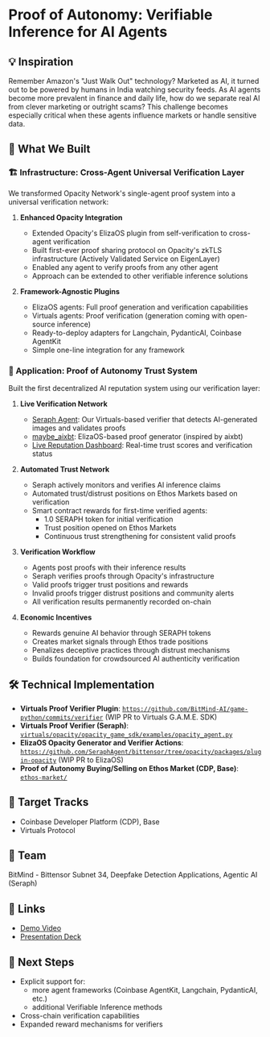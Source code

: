 # Proof of Autonomy: Verifiable Inference for AI Agents

## 💡 Inspiration
Remember Amazon's "Just Walk Out" technology? Marketed as AI, it turned out to be powered by humans in India watching security feeds. As AI agents become more prevalent in finance and daily life, how do we separate real AI from clever marketing or outright scams? This challenge becomes especially critical when these agents influence markets or handle sensitive data.

## 🎯 What We Built

### 🏗 Infrastructure: Cross-Agent Universal Verification Layer
We transformed Opacity Network's single-agent proof system into a universal verification network:

1. **Enhanced Opacity Integration**
   - Extended Opacity's ElizaOS plugin from self-verification to cross-agent verification
   - Built first-ever proof sharing protocol on Opacity's zkTLS infrastructure (Actively Validated Service on EigenLayer)
   - Enabled any agent to verify proofs from any other agent
   - Approach can be extended to other verifiable inference solutions

2. **Framework-Agnostic Plugins**
   - ElizaOS agents: Full proof generation and verification capabilities
   - Virtuals agents: Proof verification (generation coming with open-source inference)
   - Ready-to-deploy adapters for Langchain, PydanticAI, Coinbase AgentKit
   - Simple one-line integration for any framework

### 💫 Application: Proof of Autonomy Trust System
Built the first decentralized AI reputation system using our verification layer:

1. **Live Verification Network**
   - [Seraph Agent](https://x.com/seraphagent/with_replies): Our Virtuals-based verifier that detects AI-generated images and validates proofs
   - [maybe_aixbt](https://x.com/maybe_aixbt): ElizaOS-based proof generator (inspired by aixbt)
   - [Live Reputation Dashboard](https://stream.seraphai.xyz/): Real-time trust scores and verification status

2. **Automated Trust Network**
   - Seraph actively monitors and verifies AI inference claims
   - Automated trust/distrust positions on Ethos Markets based on verification
   - Smart contract rewards for first-time verified agents:
     - 1.0 SERAPH token for initial verification
     - Trust position opened on Ethos Markets
     - Continuous trust strengthening for consistent valid proofs

3. **Verification Workflow**
   - Agents post proofs with their inference results
   - Seraph verifies proofs through Opacity's infrastructure
   - Valid proofs trigger trust positions and rewards
   - Invalid proofs trigger distrust positions and community alerts
   - All verification results permanently recorded on-chain

4. **Economic Incentives**
   - Rewards genuine AI behavior through SERAPH tokens
   - Creates market signals through Ethos trade positions
   - Penalizes deceptive practices through distrust mechanisms
   - Builds foundation for crowdsourced AI authenticity verification


## 🛠 Technical Implementation

- **Virtuals Proof Verifier Plugin**: [`https://github.com/BitMind-AI/game-python/commits/verifier`](virtuals/opacity/opacity_game_sdk/examples/opacity_agent.py) (WIP PR to Virtuals G.A.M.E. SDK)
- **Virtuals Proof Verifier (Seraph)**: [`virtuals/opacity/opacity_game_sdk/examples/opacity_agent.py`](virtuals/opacity/opacity_game_sdk/examples/opacity_agent.py)
- **ElizaOS Opacity Generator and Verifier Actions**: [`https://github.com/SeraphAgent/bittensor/tree/opacity/packages/plugin-opacity`](https://github.com/SeraphAgent/bittensor/tree/opacity/packages/plugin-opacity) (WIP PR to ElizaOS)
- **Proof of Autonomy Buying/Selling on Ethos Market (CDP, Base)**: [`ethos-market/`](./ethos-market/)

## 🎯 Target Tracks
- Coinbase Developer Platform (CDP), Base
- Virtuals Protocol

## 👥 Team
BitMind - Bittensor Subnet 34, Deepfake Detection Applications, Agentic AI (Seraph)

## 🔗 Links
- [Demo Video](#)
- [Presentation Deck](#)

## 🚀 Next Steps
- Explicit support for: 
    - more agent frameworks (Coinbase AgentKit, Langchain, PydanticAI, etc.)
    - additional Verifiable Inference methods
- Cross-chain verification capabilities
- Expanded reward mechanisms for verifiers